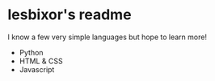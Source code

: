 # lesbixor's readme

I know a few very simple languages but hope to learn more!
- Python
- HTML & CSS
- Javascript

<!---
Woman-CEO/Woman-CEO is a ✨ special ✨ repository because its `README.md` (this file) appears on your GitHub profile.
You can click the Preview link to take a look at your changes.
--->
